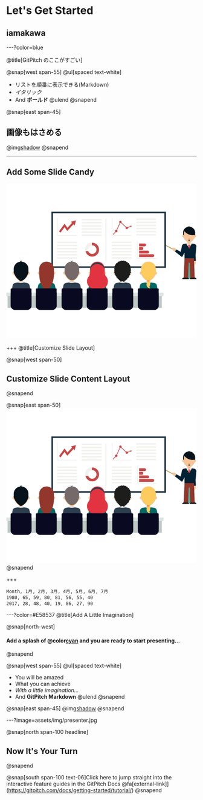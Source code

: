 # Let's Get Started

## iamakawa

---?color=blue

@title[GitPitch のここがすごい]

@snap[west span-55]
@ul[spaced text-white]

- リストを順番に表示できる(Markdown)
- _イタリック_
- And **ボールド**
  @ulend
  @snapend

@snap[east span-45]

## 画像もはさめる

@img[shadow](assets/img/conference.png)
@snapend

---

## Add Some Slide Candy

![](assets/img/presentation.png)

+++
@title[Customize Slide Layout]

@snap[west span-50]

## Customize Slide Content Layout

@snapend

@snap[east span-50]
![](assets/img/presentation.png)
@snapend

+++
<canvas data-chart="radar">

    Month, 1月, 2月, 3月, 4月, 5月, 6月, 7月
    1980, 65, 59, 80, 81, 56, 55, 40
    2017, 28, 48, 40, 19, 86, 27, 90

</canvas>

---?color=#E58537
@title[Add A Little Imagination]

@snap[north-west]

#### Add a splash of @color[cyan](**color**) and you are ready to start presenting...

@snapend

@snap[west span-55]
@ul[spaced text-white]

- You will be amazed
- What you can achieve
- _With a little imagination..._
- And **GitPitch Markdown**
  @ulend
  @snapend

@snap[east span-45]
@img[shadow](assets/img/conference.png)
@snapend

---?image=assets/img/presenter.jpg

@snap[north span-100 headline]

## Now It's Your Turn

@snapend

@snap[south span-100 text-06]Click here to jump straight into the interactive feature guides in the GitPitch Docs @fa[external-link]](https://gitpitch.com/docs/getting-started/tutorial/)
@snapend
